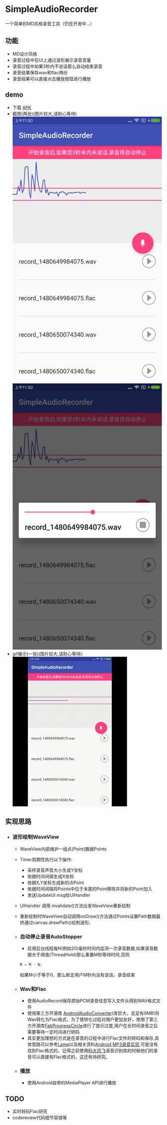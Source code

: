# SimpleAudioRecorder

一个简单的MD风格录音工具（仍在开发中…）

## 功能
* MD设计风格
* 录音过程中在UI上通过波形展示录音音量
* 录音过程中如果3秒内不说话那么自动结束录音
* 录音结果保存wav和flac两份
* 录音结果可以直接点击播放按钮进行播放

## demo
* 下载 [APK](https://github.com/ayaseruri/SimpleAudioRecorder/blob/master/demo/app-debug.apk?raw=true)
* 截图(两张)(图片较大,请耐心等待)
![Screenshot1](https://github.com/ayaseruri/SimpleAudioRecorder/blob/master/demo/Screenshot1.png?raw=true)
![Screenshot2](https://github.com/ayaseruri/SimpleAudioRecorder/blob/master/demo/Screenshot2.png?raw=true)
* gif展示(一张)(图片较大,请耐心等待):
![gif](https://github.com/ayaseruri/SimpleAudioRecorder/blob/master/demo/demo.gif?raw=true)

## 实现思路
* ### 波形绘制WaveView
  * WaveView内部维护一组点(Point)数据Points
  * Timer周期性执行以下操作:
    * 采样录音声音大小生成Y坐标
    * 依据时间间隔生成X坐标
    * 依据X,Y坐标生成新的点Point
    * 依据时间间隔将Points中位于末尾的Point移除并将新的Point加入
    * 发送UpdateUI msg给UIHandler
  * UIHandler 调用 invalidate()方法出发WaveView重新绘制
  * 重新绘制时WaveView自动调用onDraw()方法通过Points设置Path数据最终通过canvas.drawPath()绘制波形;


  * ### 自动停止录音AutoStopper
    * 启用后台线程每N(例如20)毫秒时间内监测一次录音数据,如果录音数据大于阈值(ThreadHold)那么重置M秒等待时间,否则
    ```java
    M = M - N;
    ```
    如果M小于等于0，那么断定用户M秒内没有说话，录音结束


  * ### Wav和Flac
    * 使用AudioRecord保存原始PCM录音信息写入文件头得到WAV格式文件
    * 使用第三方开源库 [AndroidAudioConverter](https://github.com/adrielcafe/AndroidAudioConverter)(库巨大，足足有9MB)将Wav转化为Flac格式，为了使转化过程对用户更加友好，使用了第三方开源库[FabProgressCircle](https://github.com/JorgeCastilloPrz/FABProgressCircle)进行了提示过度,用户在长时间录音之后需要等待一定时间进行转码
    * 其实更加理想的方式是在录音的过程中进行Flac文件的转码和保存,具体思路可以参考[Lame](http://lame.sourceforge.net/)以及相关资料[Android MP3录音实现 ](http://www.cnblogs.com/ct2011/p/4080193.html)可是没有找到Flac格式的，记得之前使用[科大讯飞](http://www.iflytek.com/)语音识别库的时候他们的录音可以直接有Flac格式的，这还有待研究。


  * ### 播放
    * 使用Android自带的MediaPlayer API进行播放

## TODO
* 实时转码Flac研究
* codereview代码细节容错等
